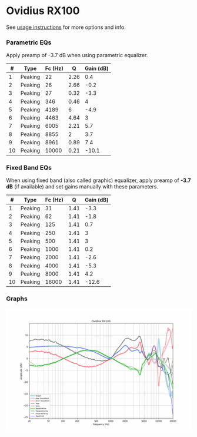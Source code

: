 # Ovidius RX100
See [usage instructions](https://github.com/jaakkopasanen/AutoEq#usage) for more options and info.

### Parametric EQs
Apply preamp of -3.7 dB when using parametric equalizer.

|   # | Type    |   Fc (Hz) |    Q |   Gain (dB) |
|-----|---------|-----------|------|-------------|
|   1 | Peaking |        22 | 2.26 |         0.4 |
|   2 | Peaking |        26 | 2.66 |        -0.2 |
|   3 | Peaking |        27 | 0.32 |        -3.3 |
|   4 | Peaking |       346 | 0.46 |         4   |
|   5 | Peaking |      4189 | 6    |        -4.9 |
|   6 | Peaking |      4463 | 4.64 |         3   |
|   7 | Peaking |      6005 | 2.21 |         5.7 |
|   8 | Peaking |      8855 | 2    |         3.7 |
|   9 | Peaking |      8961 | 0.89 |         7.4 |
|  10 | Peaking |     10000 | 0.21 |       -10.1 |

### Fixed Band EQs
When using fixed band (also called graphic) equalizer, apply preamp of **-3.7 dB** (if available) and set gains manually with these parameters.

|   # | Type    |   Fc (Hz) |    Q |   Gain (dB) |
|-----|---------|-----------|------|-------------|
|   1 | Peaking |        31 | 1.41 |        -3.3 |
|   2 | Peaking |        62 | 1.41 |        -1.8 |
|   3 | Peaking |       125 | 1.41 |         0.7 |
|   4 | Peaking |       250 | 1.41 |         3   |
|   5 | Peaking |       500 | 1.41 |         3   |
|   6 | Peaking |      1000 | 1.41 |         0.2 |
|   7 | Peaking |      2000 | 1.41 |        -2.6 |
|   8 | Peaking |      4000 | 1.41 |        -5.3 |
|   9 | Peaking |      8000 | 1.41 |         4.2 |
|  10 | Peaking |     16000 | 1.41 |       -12.6 |

### Graphs
![](./Ovidius%20RX100.png)
